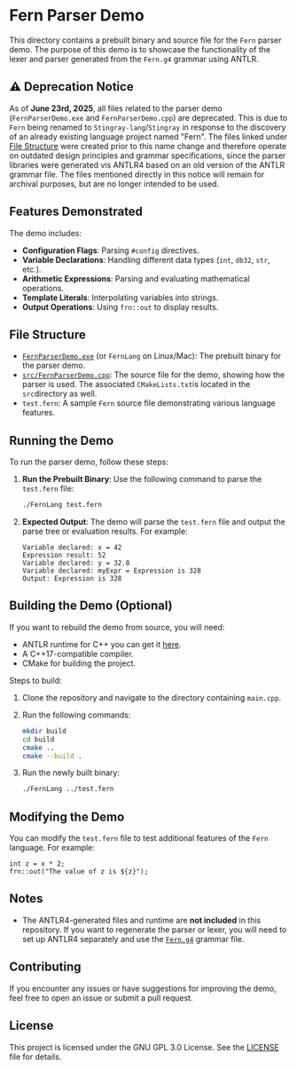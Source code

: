 # Fern Parser Demo

This directory contains a prebuilt binary and source file for the `Fern` parser demo. The purpose of this demo is to showcase the functionality of the lexer and parser generated from the `Fern.g4` grammar using ANTLR.

## ⚠️ Deprecation Notice
As of **June 23rd, 2025**, all files related to the parser demo (`FernParserDemo.exe` and `FernParserDemo.cpp`) are deprecated. This is due to `Fern` being renamed to `Stingray-lang`/`Stingray` in response to the discovery of an already existing language project named "Fern". The files linked under [File Structure](#file-structure) were created prior to this name change and therefore operate on outdated design principles and grammar specifications, since the parser libraries were generated vis ANTLR4 based on an old version of the ANTLR grammar file. The files mentioned directly in this notice will remain for archival purposes, but are no longer intended to be used.

## Features Demonstrated
The demo includes:
- **Configuration Flags**: Parsing `#config` directives.
- **Variable Declarations**: Handling different data types (`int`, `db32`, `str`, etc.).
- **Arithmetic Expressions**: Parsing and evaluating mathematical operations.
- **Template Literals**: Interpolating variables into strings.
- **Output Operations**: Using `frn::out` to display results.

## File Structure
- [`FernParserDemo.exe`](https://github.com/TheSkyler-Dev/Fern-lang/blob/main/parser/FernParserDemo.exe) (or `FernLang` on Linux/Mac): The prebuilt binary for the parser demo.
- [`src/FernParserDemo.cpp`](https://github.com/TheSkyler-Dev/Fern-lang/blob/main/parser/src/FernParserDemo.cpp): The source file for the demo, showing how the parser is used. The associated `CMakeLists.txt`is located in the `src`directory as well.
- `test.fern`: A sample `Fern` source file demonstrating various language features.

## Running the Demo
To run the parser demo, follow these steps:

1. **Run the Prebuilt Binary**:
   Use the following command to parse the `test.fern` file:
   ```bash
   ./FernLang test.fern
   ```

2. **Expected Output**:
   The demo will parse the `test.fern` file and output the parse tree or evaluation results. For example:
   ```
   Variable declared: x = 42
   Expression result: 52
   Variable declared: y = 32.8
   Variable declared: myExpr = Expression is 328
   Output: Expression is 328
   ```

## Building the Demo (Optional)
If you want to rebuild the demo from source, you will need:
- ANTLR runtime for C++ you can get it [here](https://github.com/antlr/antlr4/tree/master/runtime/Cpp).
- A C++17-compatible compiler.
- CMake for building the project.

Steps to build:
1. Clone the repository and navigate to the directory containing `main.cpp`.
2. Run the following commands:
   ```bash
   mkdir build
   cd build
   cmake ..
   cmake --build .
   ```

3. Run the newly built binary:
   ```bash
   ./FernLang ../test.fern
   ```

## Modifying the Demo
You can modify the `test.fern` file to test additional features of the `Fern` language. For example:
```fern
int z = x * 2;
frn::out("The value of z is ${z}");
```

## Notes
- The ANTLR4-generated files and runtime are **not included** in this repository. If you want to regenerate the parser or lexer, you will need to set up ANTLR4 separately and use the [`Fern.g4`](https://github.com/TheSkyler-Dev/Fern-lang/blob/main/Grammar/Fern.g4) grammar file.

## Contributing
If you encounter any issues or have suggestions for improving the demo, feel free to open an issue or submit a pull request.

## License
This project is licensed under the GNU GPL 3.0 License. See the [LICENSE](https://github.com/TheSkyler-Dev/Fern-lang/blob/main/LICENSE) file for details.
